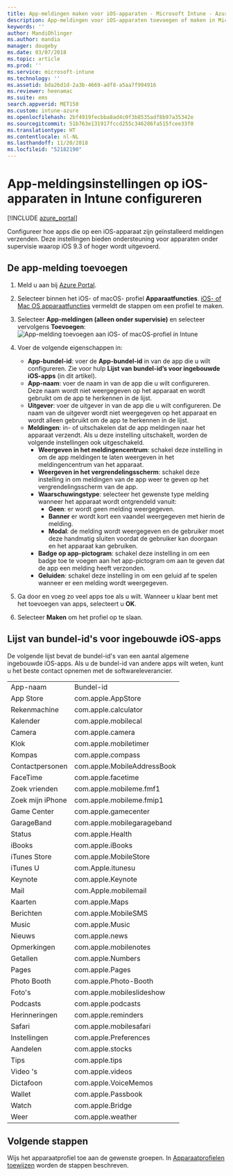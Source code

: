 ```yaml
---
title: App-meldingen maken voor iOS-apparaten - Microsoft Intune - Azure | Microsoft Docs
description: App-meldingen voor iOS-apparaten toevoegen of maken in Microsoft Intune. Kies naar welke apps u meldingen wilt verzenden, configureer de instellingen voor meldingen op het vergrendelingsscherm, schakel geluid in, kies het type melding en voeg een badge toe.
keywords: ''
author: MandiOhlinger
ms.author: mandia
manager: dougeby
ms.date: 03/07/2018
ms.topic: article
ms.prod: ''
ms.service: microsoft-intune
ms.technology: ''
ms.assetid: bda26d1d-2a3b-4669-adf8-a5aa7f994916
ms.reviewer: heenamac
ms.suite: ems
search.appverid: MET150
ms.custom: intune-azure
ms.openlocfilehash: 2bf4919fecbba8ad4c0f3b8535adf8b97a35342e
ms.sourcegitcommit: 51b763e131917fccd255c346286fa515fcee33f0
ms.translationtype: HT
ms.contentlocale: nl-NL
ms.lasthandoff: 11/20/2018
ms.locfileid: "52182190"
---
```

# <a name="configure-app-notifications-settings-on-ios-devices-in-intune"></a>App-meldingsinstellingen op iOS-apparaten in Intune configureren

[!INCLUDE [azure_portal](./includes/azure_portal.md)]

Configureer hoe apps die op een iOS-apparaat zijn geïnstalleerd meldingen verzenden. Deze instellingen bieden ondersteuning voor apparaten onder supervisie waarop iOS 9.3 of hoger wordt uitgevoerd.

## <a name="add-the-app-notification"></a>De app-melding toevoegen

1. Meld u aan bij [Azure Portal](https://portal.azure.com).
2. Selecteer binnen het iOS- of macOS- profiel **Apparaatfuncties**. [iOS- of Mac OS apparaatfuncties](device-features-configure.md) vermeldt de stappen om een profiel te maken.
3. Selecteer **App-meldingen (alleen onder supervisie)** en selecteer vervolgens **Toevoegen**: ![App-melding toevoegen aan iOS- of macOS-profiel in Intune](./media/ios-macos-app-notifications.png)
4. Voer de volgende eigenschappen in:

   - **App-bundel-id**: voer de **App-bundel-id** in van de app die u wilt configureren. Zie voor hulp **Lijst van bundel-id’s voor ingebouwde iOS-apps** (in dit artikel).
   - **App-naam**: voer de naam in van de app die u wilt configureren. Deze naam wordt niet weergegeven op het apparaat en wordt gebruikt om de app te herkennen in de lijst.
   - **Uitgever**: voer de uitgever in van de app die u wilt configureren. De naam van de uitgever wordt niet weergegeven op het apparaat en wordt alleen gebruikt om de app te herkennen in de lijst.
   - **Meldingen**: in- of uitschakelen dat de app meldingen naar het apparaat verzendt. Als u deze instelling uitschakelt, worden de volgende instellingen ook uitgeschakeld.
     - **Weergeven in het meldingencentrum**: schakel deze instelling in om de app meldingen te laten weergeven in het meldingencentrum van het apparaat.
     - **Weergeven in het vergrendelingsscherm**: schakel deze instelling in om meldingen van de app weer te geven op het vergrendelingsscherm van de app.
     - **Waarschuwingstype**: selecteer het gewenste type melding wanneer het apparaat wordt ontgrendeld vanuit:
       - **Geen**: er wordt geen melding weergegeven.
       - **Banner** er wordt kort een vaandel weergegeven met hierin de melding.
       - **Modal**: de melding wordt weergegeven en de gebruiker moet deze handmatig sluiten voordat de gebruiker kan doorgaan en het apparaat kan gebruiken.
     - **Badge op app-pictogram**: schakel deze instelling in om een badge toe te voegen aan het app-pictogram om aan te geven dat de app een melding heeft verzonden.
     - **Geluiden**: schakel deze instelling in om een geluid af te spelen wanneer er een melding wordt weergegeven.

5. Ga door en voeg zo veel apps toe als u wilt. Wanneer u klaar bent met het toevoegen van apps, selecteert u **OK**.
6. Selecteer **Maken** om het profiel op te slaan.

## <a name="bundle-id-reference-for-built-in-ios-apps"></a>Lijst van bundel-id's voor ingebouwde iOS-apps

De volgende lijst bevat de bundel-id's van een aantal algemene ingebouwde iOS-apps. Als u de bundel-id van andere apps wilt weten, kunt u het beste contact opnemen met de softwareleverancier.

|||
|-|-|
|App-naam|Bundel-id|
|App Store|com.apple.AppStore|
|Rekenmachine|com.apple.calculator|
|Kalender|com.apple.mobilecal|
|Camera|com.apple.camera|
|Klok|com.apple.mobiletimer|
|Kompas|com.apple.compass|
|Contactpersonen|com.apple.MobileAddressBook|
|FaceTime|com.apple.facetime|
|Zoek vrienden|com.apple.mobileme.fmf1|
|Zoek mijn iPhone|com.apple.mobileme.fmip1|
|Game Center|com.apple.gamecenter|
|GarageBand|com.apple.mobilegarageband|
|Status|com.apple.Health|
|iBooks|com.apple.iBooks|
|iTunes Store|com.apple.MobileStore|
|iTunes U|com.Apple.itunesu|
|Keynote|com.apple.Keynote|
|Mail|com.Apple.mobilemail|
|Kaarten|com.apple.Maps|
|Berichten|com.apple.MobileSMS|
|Music|com.apple.Music|
|Nieuws|com.apple.news|
|Opmerkingen|com.apple.mobilenotes|
|Getallen|com.apple.Numbers|
|Pages|com.apple.Pages|
|Photo Booth|com.apple.Photo-Booth|
|Foto's|com.apple.mobileslideshow|
|Podcasts|com.apple.podcasts|
|Herinneringen|com.apple.reminders|
|Safari|com.apple.mobilesafari|
|Instellingen|com.apple.Preferences|
|Aandelen|com.apple.stocks|
|Tips|com.apple.tips|
|Video 's|com.apple.videos|
|Dictafoon|com.apple.VoiceMemos|
|Wallet|com.apple.Passbook|
|Watch|com.apple.Bridge|
|Weer|com.apple.weather|

## <a name="next-steps"></a>Volgende stappen

Wijs het apparaatprofiel toe aan de gewenste groepen. In [Apparaatprofielen toewijzen](device-profile-assign.md) worden de stappen beschreven.